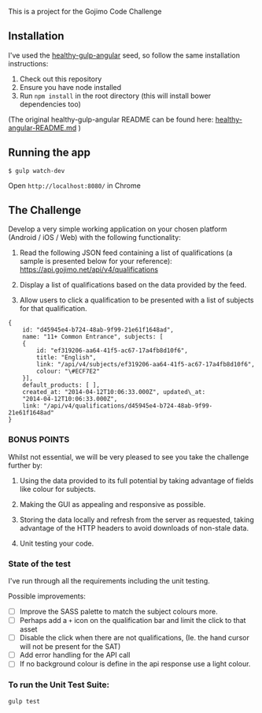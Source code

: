 This is a project for the Gojimo Code Challenge


## Installation

I've used the [healthy-gulp-angular](https://github.com/paislee/healthy-gulp-angular) seed, so follow the same installation instructions:

1. Check out this repository
2. Ensure you have node installed
3. Run `npm install` in the root directory (this will install bower dependencies too)


(The original healthy-gulp-angular README can be found here: [healthy-angular-README.md](healthy-angular-README.md) )

## Running the app

```
$ gulp watch-dev
```

Open `http://localhost:8080/` in Chrome

## The Challenge

Develop a very simple working application on your chosen platform
(Android / iOS / Web) with the following functionality:

1.  Read the following JSON feed containing a list of qualifications (a
    sample is presented below for your reference):
    https://api.gojimo.net/api/v4/qualifications

2.  Display a list of qualifications based on the data provided by the
    feed.

3.  Allow users to click a qualification to be presented with a list of
    subjects for that qualification.

```
{
    id: "d45945e4-b724-48ab-9f99-21e61f1648ad",
    name: "11+ Common Entrance", subjects: [
    {
        id: "ef319206-aa64-41f5-ac67-17a4fb8d10f6",
        title: "English",
        link: "/api/v4/subjects/ef319206-aa64-41f5-ac67-17a4fb8d10f6",
        colour: "\#ECF7E2"
    }],
    default_products: [ ],
    created_at: "2014-04-12T10:06:33.000Z", updated\_at:
    "2014-04-12T10:06:33.000Z",
    link: "/api/v4/qualifications/d45945e4-b724-48ab-9f99-21e61f1648ad"
}
```

### BONUS POINTS

Whilst not essential, we will be very pleased to see you take the challenge further by:

1. Using the data provided to its full potential by taking advantage of fields like colour for subjects.

2. Making the GUI as appealing and responsive as possible.

3. Storing the data locally and refresh from the server as requested, taking advantage of the HTTP headers to avoid downloads of non-stale data.

4. Unit testing your code.


### State of the test

I've run through all the requirements including the unit testing.

Possible improvements:

* [ ] Improve the SASS palette to match the subject colours more.
* [ ] Perhaps add a `+` icon on the qualification bar and limit the click to that asset
* [ ] Disable the click when there are not qualifications, (Ie. the hand cursor will not be present for the SAT)
* [ ] Add error handling for the API call
* [ ] If no background colour is define in the api response use a light colour.

### To run the Unit Test Suite:

`gulp test`
